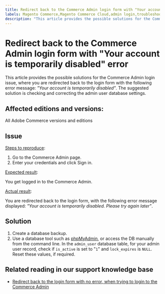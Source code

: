 ```yaml
---
title: Redirect back to the Commerce Admin login form with "Your account is temporarily disabled" error
labels: Magento Commerce,Magento Commerce Cloud,admin login,troubleshooting,Adobe Commerce,cloud infrastructure
description: "This article provides the possible solutions for the Commerce Admin login issue, where you are redirected back to the login form with the following error message: *\"Your account is temporarily disabled\"*. The suggested solution is checking and correcting the admin user database settings."
---
```


# Redirect back to the Commerce Admin login form with "Your account is temporarily disabled" error

This article provides the possible solutions for the Commerce Admin login issue, where you are redirected back to the login form with the following error message: *"Your account is temporarily disabled"*. The suggested solution is checking and correcting the admin user database settings.

## Affected editions and versions:

All Adobe Commerce versions and editions

## Issue

<u>Steps to reproduce</u>:

1. Go to the Commerce Admin page.
1. Enter your credentials and click Sign in.

<u>Expected result</u>:

You get logged in to the Commerce Admin.

<u>Actual result</u>:

You are redirected back to the login form, with the following error message displayed: *"Your account is temporarily disabled. Please try again later"*.

## Solution

1. Create a database backup.
1. Use a database tool such as [phpMyAdmin](https://devdocs.magento.com/guides/v2.2/install-gde/prereq/optional.html#install-optional-phpmyadmin), or access the DB manually from the command line. In the `admin_user` database table, for your admin user record, check if `is_active` is set to "`1`" and `lock_expires` is `NULL`. Reset these values, if required.

## Related reading in our support knowledge base

* [Redirect back to the login form with no error, when trying to login to the Commerce Admin](https://support.magento.com/hc/en-us/articles/360028606711) 